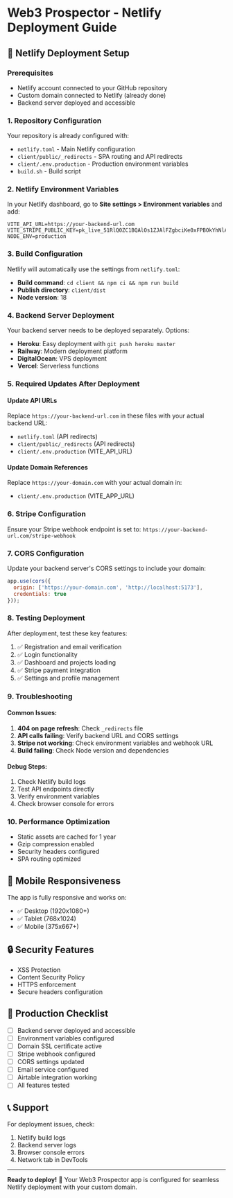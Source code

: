 # Web3 Prospector - Netlify Deployment Guide

## 🚀 Netlify Deployment Setup

### Prerequisites
- Netlify account connected to your GitHub repository
- Custom domain connected to Netlify (already done)
- Backend server deployed and accessible

### 1. Repository Configuration
Your repository is already configured with:
- `netlify.toml` - Main Netlify configuration
- `client/public/_redirects` - SPA routing and API redirects
- `client/.env.production` - Production environment variables
- `build.sh` - Build script

### 2. Netlify Environment Variables
In your Netlify dashboard, go to **Site settings > Environment variables** and add:

```
VITE_API_URL=https://your-backend-url.com
VITE_STRIPE_PUBLIC_KEY=pk_live_51RlQ0ZC1BQAlOs1ZJAlFZgbciKe0xFPBOkYhNlAbwP0FezYKthOrpMukNLzgbg26nAWlw8uFIYhe6uHEEpmTw6lK00AoGgCxoF
NODE_ENV=production
```

### 3. Build Configuration
Netlify will automatically use the settings from `netlify.toml`:
- **Build command**: `cd client && npm ci && npm run build`
- **Publish directory**: `client/dist`
- **Node version**: 18

### 4. Backend Server Deployment
Your backend server needs to be deployed separately. Options:
- **Heroku**: Easy deployment with `git push heroku master`
- **Railway**: Modern deployment platform
- **DigitalOcean**: VPS deployment
- **Vercel**: Serverless functions

### 5. Required Updates After Deployment

#### Update API URLs
Replace `https://your-backend-url.com` in these files with your actual backend URL:
- `netlify.toml` (API redirects)
- `client/public/_redirects` (API redirects)
- `client/.env.production` (VITE_API_URL)

#### Update Domain References
Replace `https://your-domain.com` with your actual domain in:
- `client/.env.production` (VITE_APP_URL)

### 6. Stripe Configuration
Ensure your Stripe webhook endpoint is set to:
`https://your-backend-url.com/stripe-webhook`

### 7. CORS Configuration
Update your backend server's CORS settings to include your domain:
```javascript
app.use(cors({
  origin: ['https://your-domain.com', 'http://localhost:5173'],
  credentials: true
}));
```

### 8. Testing Deployment
After deployment, test these key features:
1. ✅ Registration and email verification
2. ✅ Login functionality
3. ✅ Dashboard and projects loading
4. ✅ Stripe payment integration
5. ✅ Settings and profile management

### 9. Troubleshooting

#### Common Issues:
1. **404 on page refresh**: Check `_redirects` file
2. **API calls failing**: Verify backend URL and CORS settings
3. **Stripe not working**: Check environment variables and webhook URL
4. **Build failing**: Check Node version and dependencies

#### Debug Steps:
1. Check Netlify build logs
2. Test API endpoints directly
3. Verify environment variables
4. Check browser console for errors

### 10. Performance Optimization
- Static assets are cached for 1 year
- Gzip compression enabled
- Security headers configured
- SPA routing optimized

## 📱 Mobile Responsiveness
The app is fully responsive and works on:
- ✅ Desktop (1920x1080+)
- ✅ Tablet (768x1024)
- ✅ Mobile (375x667+)

## 🔒 Security Features
- XSS Protection
- Content Security Policy
- HTTPS enforcement
- Secure headers configuration

## 🎯 Production Checklist
- [ ] Backend server deployed and accessible
- [ ] Environment variables configured
- [ ] Domain SSL certificate active
- [ ] Stripe webhook configured
- [ ] CORS settings updated
- [ ] Email service configured
- [ ] Airtable integration working
- [ ] All features tested

## 📞 Support
For deployment issues, check:
1. Netlify build logs
2. Backend server logs
3. Browser console errors
4. Network tab in DevTools

---

**Ready to deploy!** 🚀 Your Web3 Prospector app is configured for seamless Netlify deployment with your custom domain.